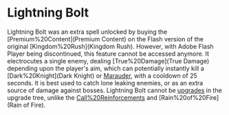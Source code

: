 # Lightning Bolt

Lightning Bolt was an extra spell unlocked by buying the [Premium%20Content](Premium Content) on the Flash version of the original [Kingdom%20Rush](Kingdom Rush). However, with Adobe Flash Player being discontinued, this feature cannot be accessed anymore. It electrocutes a single enemy, dealing [True%20Damage](True Damage) depending upon the player's aim, which can potentially instantly kill a [Dark%20Knight](Dark Knight) or [Marauder](Marauder), with a cooldown of 25 seconds. It is best used to catch lone leaking enemies, or as an extra source of damage against bosses.
Lightning Bolt cannot be [upgrades](upgraded) in the upgrade tree, unlike the [Call%20Reinforcements](Reinforcements) and [Rain%20of%20Fire](Rain of Fire). 
 